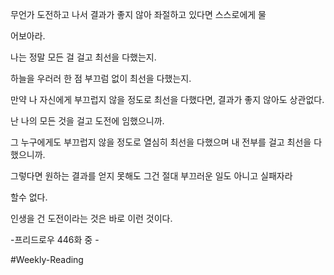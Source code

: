 무언가 도전하고 나서 결과가 좋지 않아 좌절하고 있다면 스스로에게 물

어보아라.

나는 정말 모든 걸 걸고 최선을 다했는지.

하늘을 우러러 한 점 부끄럼 없이 최선을 다했는지.

만약 나 자신에게 부끄럽지 않을 정도로 최선을 다했다면, 결과가 좋지 않아도 상관없다.

난 나의 모든 것을 걸고 도전에 임했으니까.

그 누구에게도 부끄럽지 않을 정도로 열심히 최선을 다했으며 내 전부를 걸고 최선을 다했으니까.

그렇다면 원하는 결과를 얻지 못해도 그건 절대 부끄러운 일도 아니고 실패자라

할수 없다.

인생을 건 도전이라는 것은 바로 이런 것이다.

-프리드로우 446화 중 -

#Weekly-Reading